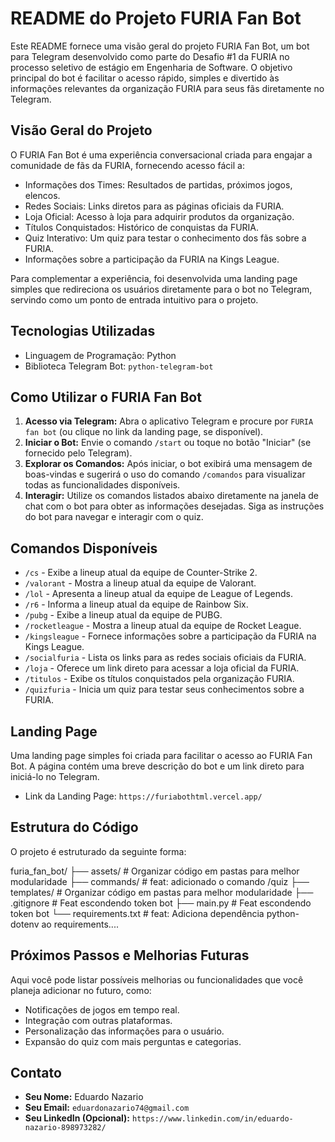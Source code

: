 # README do Projeto FURIA Fan Bot

Este README fornece uma visão geral do projeto FURIA Fan Bot, um bot para Telegram desenvolvido como parte do Desafio #1 da FURIA no processo seletivo de estágio em Engenharia de Software. O objetivo principal do bot é facilitar o acesso rápido, simples e divertido às informações relevantes da organização FURIA para seus fãs diretamente no Telegram.

## Visão Geral do Projeto

O FURIA Fan Bot é uma experiência conversacional criada para engajar a comunidade de fãs da FURIA, fornecendo acesso fácil a:

- Informações dos Times: Resultados de partidas, próximos jogos, elencos.
- Redes Sociais: Links diretos para as páginas oficiais da FURIA.
- Loja Oficial: Acesso à loja para adquirir produtos da organização.
- Títulos Conquistados: Histórico de conquistas da FURIA.
- Quiz Interativo: Um quiz para testar o conhecimento dos fãs sobre a FURIA.
- Informações sobre a participação da FURIA na Kings League.

Para complementar a experiência, foi desenvolvida uma landing page simples que redireciona os usuários diretamente para o bot no Telegram, servindo como um ponto de entrada intuitivo para o projeto.

## Tecnologias Utilizadas

- Linguagem de Programação: Python
- Biblioteca Telegram Bot: `python-telegram-bot`

## Como Utilizar o FURIA Fan Bot

1. **Acesso via Telegram:** Abra o aplicativo Telegram e procure por `FURIA fan bot` (ou clique no link da landing page, se disponível).
2. **Iniciar o Bot:** Envie o comando `/start` ou toque no botão "Iniciar" (se fornecido pelo Telegram).
3. **Explorar os Comandos:** Após iniciar, o bot exibirá uma mensagem de boas-vindas e sugerirá o uso do comando `/comandos` para visualizar todas as funcionalidades disponíveis.
4. **Interagir:** Utilize os comandos listados abaixo diretamente na janela de chat com o bot para obter as informações desejadas. Siga as instruções do bot para navegar e interagir com o quiz.

## Comandos Disponíveis

* `/cs` - Exibe a lineup atual da equipe de Counter-Strike 2.
* `/valorant` - Mostra a lineup atual da equipe de Valorant.
* `/lol` - Apresenta a lineup atual da equipe de League of Legends.
* `/r6` - Informa a lineup atual da equipe de Rainbow Six.
* `/pubg` - Exibe a lineup atual da equipe de PUBG.
* `/rocketleague` - Mostra a lineup atual da equipe de Rocket League.
* `/kingsleague` - Fornece informações sobre a participação da FURIA na Kings League.
* `/socialfuria` - Lista os links para as redes sociais oficiais da FURIA.
* `/loja` - Oferece um link direto para acessar a loja oficial da FURIA.
* `/titulos` - Exibe os títulos conquistados pela organização FURIA.
* `/quizfuria` - Inicia um quiz para testar seus conhecimentos sobre a FURIA.

## Landing Page

Uma landing page simples foi criada para facilitar o acesso ao FURIA Fan Bot. A página contém uma breve descrição do bot e um link direto para iniciá-lo no Telegram.

- Link da Landing Page: `https://furiabothtml.vercel.app/`

## Estrutura do Código

O projeto é estruturado da seguinte forma:

furia_fan_bot/
├── assets/         # Organizar código em pastas para melhor modularidade
├── commands/       # feat: adicionado o comando /quiz
├── templates/      # Organizar código em pastas para melhor modularidade
├── .gitignore      # Feat escondendo token bot
├── main.py         # Feat escondendo token bot
└── requirements.txt # feat: Adiciona dependência python-dotenv ao requirements....

## Próximos Passos e Melhorias Futuras

Aqui você pode listar possíveis melhorias ou funcionalidades que você planeja adicionar no futuro, como:

- Notificações de jogos em tempo real.
- Integração com outras plataformas.
- Personalização das informações para o usuário.
- Expansão do quiz com mais perguntas e categorias.

## Contato

- **Seu Nome:** Eduardo Nazario
- **Seu Email:** `eduardonazario74@gmail.com`
- **Seu LinkedIn (Opcional):** `https://www.linkedin.com/in/eduardo-nazario-898973282/`
